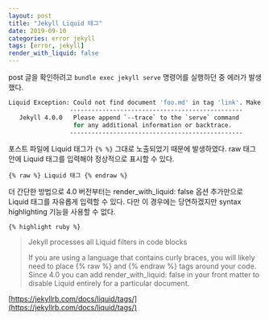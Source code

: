 ```yaml
---
layout: post
title: "Jekyll Liquid 태그"
date: 2019-09-10
categories: error jekyll
tags: [error, jekyll]
render_with_liquid: false
---
```


post 글을 확인하려고 `bundle exec jekyll serve` 명령어를 실행하던 중 에러가 발생했다.
```bash
Liquid Exception: Could not find document 'foo.md' in tag 'link'. Make sure the document exists and the path is correct. in D:/workspace/blog/jdae02.github.io/_posts/2019-09-10-error-bundler.md
                 ------------------------------------------------
   Jekyll 4.0.0   Please append `--trace` to the `serve` command
                  for any additional information or backtrace.
                 ------------------------------------------------
```
포스트 파일에 Liquid 태그가 `{% %}` 그대로 노출되었기 때문에 발생하였다.
raw 태그 안에 Liquid 태그를 입력해야 정상적으로 표시할 수 있다.

`{% raw %} Liquid 태그 {% endraw %}`

더 간단한 방법으로 4.0 버전부터는 render_with_liquid: false 옵션 추가만으로 Liquid 태그를 자유롭게 입력할 수 있다.
다만 이 경우에는 당연하겠지만 syntax highlighting 기능을 사용할 수 없다.

`{% highlight ruby %}`


>Jekyll processes all Liquid filters in code blocks
>
>If you are using a language that contains curly braces, you will likely need to place {% raw %} and {% endraw %} tags around your code. Since 4.0 you can add render_with_liquid: false in your front matter to disable Liquid entirely for a particular document.

[https://jekyllrb.com/docs/liquid/tags/](https://jekyllrb.com/docs/liquid/tags/)
